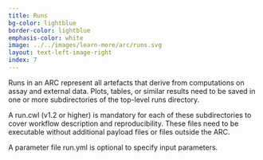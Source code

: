 ```yaml
---
title: Runs
bg-color: lightblue
border-color: lightblue
emphasis-color: white
image: ../../images/learn-more/arc/runs.svg
layout: text-left-image-right
index: 7
---
```


Runs in an ARC represent all artefacts that derive from computations on assay and external data. Plots, tables, or similar results need to be saved in one or more subdirectories of the top-level runs directory. 

A run.cwl (v1.2 or higher) is mandatory for each of these subdirectories to cover workflow description and reproducibility. These files need to be executable without additional payload files or files outside the ARC. 

A parameter file run.yml is optional to specify input parameters. 

